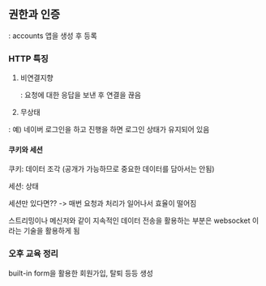 ## 권한과 인증

: accounts 앱을 생성 후 등록



### HTTP 특징

1. 비연결지향

   : 요청에 대한 응답을 보낸 후 연결을 끊음

2.  무상태

   : 예) 네이버 로그인을 하고 진행을 하면 로그인 상태가 유지되어 있음



#### 쿠키와 세션

쿠키: 데이터 조각 (공개가 가능하므로 중요한 데이터를 담아서는 안됨)

세션: 상태

세션만 있다면?? -> 매번 요청과 처리가 일어나서 효율이 떨어짐



스트리밍이나 메신저와 같이 지속적인 데이터 전송을 활용하는 부분은 websocket 이라는 기술을 활용하게 됨



### 오후 교육 정리

built-in form을 활용한 회원가입, 탈퇴 등등 생성

